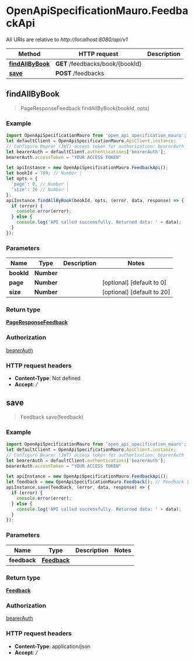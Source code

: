 # OpenApiSpecificationMauro.FeedbackApi

All URIs are relative to *http://localhost:8080/api/v1*

Method | HTTP request | Description
------------- | ------------- | -------------
[**findAllByBook**](FeedbackApi.md#findAllByBook) | **GET** /feedbacks/book/{bookId} | 
[**save**](FeedbackApi.md#save) | **POST** /feedbacks | 



## findAllByBook

> PageResponseFeedback findAllByBook(bookId, opts)



### Example

```javascript
import OpenApiSpecificationMauro from 'open_api_specification_mauro';
let defaultClient = OpenApiSpecificationMauro.ApiClient.instance;
// Configure Bearer (JWT) access token for authorization: bearerAuth
let bearerAuth = defaultClient.authentications['bearerAuth'];
bearerAuth.accessToken = "YOUR ACCESS TOKEN"

let apiInstance = new OpenApiSpecificationMauro.FeedbackApi();
let bookId = 789; // Number | 
let opts = {
  'page': 0, // Number | 
  'size': 20 // Number | 
};
apiInstance.findAllByBook(bookId, opts, (error, data, response) => {
  if (error) {
    console.error(error);
  } else {
    console.log('API called successfully. Returned data: ' + data);
  }
});
```

### Parameters


Name | Type | Description  | Notes
------------- | ------------- | ------------- | -------------
 **bookId** | **Number**|  | 
 **page** | **Number**|  | [optional] [default to 0]
 **size** | **Number**|  | [optional] [default to 20]

### Return type

[**PageResponseFeedback**](PageResponseFeedback.md)

### Authorization

[bearerAuth](../README.md#bearerAuth)

### HTTP request headers

- **Content-Type**: Not defined
- **Accept**: */*


## save

> Feedback save(feedback)



### Example

```javascript
import OpenApiSpecificationMauro from 'open_api_specification_mauro';
let defaultClient = OpenApiSpecificationMauro.ApiClient.instance;
// Configure Bearer (JWT) access token for authorization: bearerAuth
let bearerAuth = defaultClient.authentications['bearerAuth'];
bearerAuth.accessToken = "YOUR ACCESS TOKEN"

let apiInstance = new OpenApiSpecificationMauro.FeedbackApi();
let feedback = new OpenApiSpecificationMauro.Feedback(); // Feedback | 
apiInstance.save(feedback, (error, data, response) => {
  if (error) {
    console.error(error);
  } else {
    console.log('API called successfully. Returned data: ' + data);
  }
});
```

### Parameters


Name | Type | Description  | Notes
------------- | ------------- | ------------- | -------------
 **feedback** | [**Feedback**](Feedback.md)|  | 

### Return type

[**Feedback**](Feedback.md)

### Authorization

[bearerAuth](../README.md#bearerAuth)

### HTTP request headers

- **Content-Type**: application/json
- **Accept**: */*

